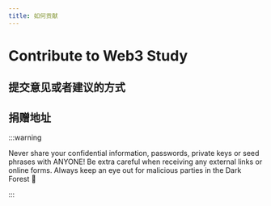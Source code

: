 ```yaml
---
title: 如何贡献
---
```


# Contribute to Web3 Study

## 提交意见或者建议的方式


## 捐赠地址

:::warning

Never share your confidential information, passwords, private keys or seed phrases with ANYONE! Be extra careful when receiving any external links or online forms. Always keep an eye out for malicious parties in the Dark Forest 👀

:::
